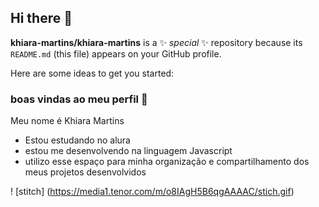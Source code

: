 ## Hi there 👋


**khiara-martins/khiara-martins** is a ✨ _special_ ✨ repository because its `README.md` (this file) appears on your GitHub profile.

Here are some ideas to get you started:
### boas vindas ao meu perfil 🤍
 Meu nome é Khiara Martins
- Estou estudando no alura
- estou me desenvolvendo na linguagem Javascript
- utilizo esse espaço para minha organização e compartilhamento dos meus projetos desenvolvidos

! [stitch] (https://media1.tenor.com/m/o8IAgH5B6qgAAAAC/stich.gif)
